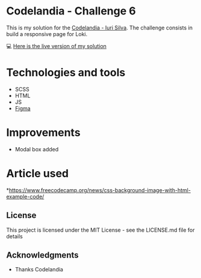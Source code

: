# Codelandia - Challenge 6

This is my solution for the [Codelandia - Iuri Silva](https://discord.com/channels/853354677411905578/855846897854971914). The challenge consists in build a responsive page for Loki.

💻 [Here is the live version of my solution](https://vivianemartini.github.io/loki-challenge.github.io/)

# Technologies and tools

* SCSS
* HTML
* JS
* [Figma](https://www.figma.com/file/Yb9IBH56g7T1hdIyZ3BMNO/Desafios---Codel%C3%A2ndia?node-id=91865%3A803)

# Improvements

* Modal box added

# Article used

*https://www.freecodecamp.org/news/css-background-image-with-html-example-code/

## License
This project is licensed under the MIT License - see the LICENSE.md file for details

## Acknowledgments
- Thanks Codelandia

